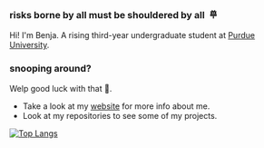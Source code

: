 ### risks borne by all must be shouldered by all &nbsp;𐄷

Hi! I'm Benja. 
A rising third-year undergraduate student at [Purdue University](https://www.purdue.edu/).

### snooping around?

Welp good luck with that 🥴.

- Take a look at my [website](https://blobosle.com/showcase/) for more info about me.
- Look at my repositories to see some of my projects.

[![Top Langs](https://private-languages.vercel.app/api/top-langs/?username=Blobosle&layout=compact&hide=SCSS,HTML,Shell,TeX,Makefile&card_width=400&theme=transparent&langs_count=11)](https://github.com/Blobosle/github-readme-stats)
